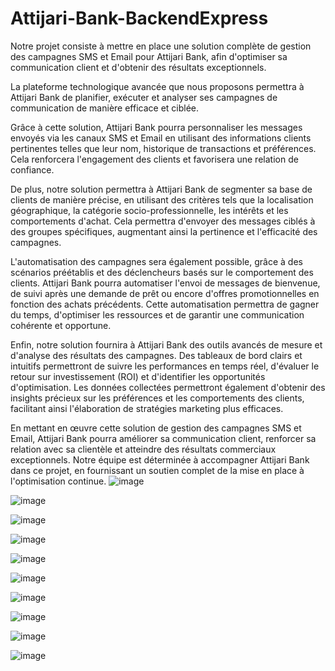 # Attijari-Bank-BackendExpress
Notre projet consiste à mettre en place une solution complète de gestion des campagnes SMS et Email pour Attijari Bank, afin d'optimiser sa communication client et d'obtenir des résultats exceptionnels.

La plateforme technologique avancée que nous proposons permettra à Attijari Bank de planifier, exécuter et analyser ses campagnes de communication de manière efficace et ciblée.

Grâce à cette solution, Attijari Bank pourra personnaliser les messages envoyés via les canaux SMS et Email en utilisant des informations clients pertinentes telles que leur nom, historique de transactions et préférences. Cela renforcera l'engagement des clients et favorisera une relation de confiance.

De plus, notre solution permettra à Attijari Bank de segmenter sa base de clients de manière précise, en utilisant des critères tels que la localisation géographique, la catégorie socio-professionnelle, les intérêts et les comportements d'achat. Cela permettra d'envoyer des messages ciblés à des groupes spécifiques, augmentant ainsi la pertinence et l'efficacité des campagnes.

L'automatisation des campagnes sera également possible, grâce à des scénarios préétablis et des déclencheurs basés sur le comportement des clients. Attijari Bank pourra automatiser l'envoi de messages de bienvenue, de suivi après une demande de prêt ou encore d'offres promotionnelles en fonction des achats précédents. Cette automatisation permettra de gagner du temps, d'optimiser les ressources et de garantir une communication cohérente et opportune.

Enfin, notre solution fournira à Attijari Bank des outils avancés de mesure et d'analyse des résultats des campagnes. Des tableaux de bord clairs et intuitifs permettront de suivre les performances en temps réel, d'évaluer le retour sur investissement (ROI) et d'identifier les opportunités d'optimisation. Les données collectées permettront également d'obtenir des insights précieux sur les préférences et les comportements des clients, facilitant ainsi l'élaboration de stratégies marketing plus efficaces.

En mettant en œuvre cette solution de gestion des campagnes SMS et Email, Attijari Bank pourra améliorer sa communication client, renforcer sa relation avec sa clientèle et atteindre des résultats commerciaux exceptionnels. Notre équipe est déterminée à accompagner Attijari Bank dans ce projet, en fournissant un soutien complet de la mise en place à l'optimisation continue.
![image](https://github.com/AzizBenIsmail/PFA-BackendExpress/assets/61393700/07a16946-3e47-48b2-bc79-a5d142a792a1)

![image](https://github.com/AzizBenIsmail/PFA-BackendExpress/assets/61393700/d4931505-c15a-4fa6-96b7-c7809d68da75)

![image](https://github.com/AzizBenIsmail/PFA-BackendExpress/assets/61393700/30ef0557-0907-423a-97be-24134f07f69e)

![image](https://github.com/AzizBenIsmail/PFA-BackendExpress/assets/61393700/1765a2ff-e21c-4280-ba94-714be3066fcc)

![image](https://github.com/AzizBenIsmail/PFA-BackendExpress/assets/61393700/72b846de-2422-4f4f-8d6c-caf73f34820e)

![image](https://github.com/AzizBenIsmail/PFA-BackendExpress/assets/61393700/a2acdfbd-1e25-4204-b8b3-7645fdf7b9f2)

![image](https://github.com/AzizBenIsmail/PFA-BackendExpress/assets/61393700/1c074f64-0992-4ea6-a2fd-613eededdd2c)

![image](https://github.com/AzizBenIsmail/PFA-BackendExpress/assets/61393700/5e379157-5c2a-4b4a-b90d-96981e214e15)

![image](https://github.com/AzizBenIsmail/PFA-BackendExpress/assets/61393700/84d8ff2f-f76e-4ceb-bf4f-9ef5fbfd8025)

![image](https://github.com/AzizBenIsmail/PFA-BackendExpress/assets/61393700/90446f82-6566-4de7-8c12-b12dbb39a05d)
